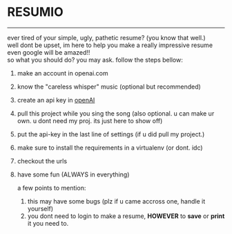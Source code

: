 # RESUMIO
---
ever tired of your simple, ugly, pathetic resume? (you know that well.)  
well dont be upset, im here to help you make a really impressive resume even google will be amazed!!  
so what you should do? you may ask. follow the steps bellow:   

1. make an account in openai.com
2. know the "careless whisper" music (optional but recommended)
3. create an api key in [openAI](platform.openai.com/api-keys)
4. pull this project while you sing the song (also optional. u can make ur own. u dont need my proj. its just here to show off)
5. put the api-key in the last line of settings (if u did pull my project.)
6. make sure to install the requirements in a virtualenv (or dont. idc)
7. checkout the urls
8. have some fun (ALWAYS in everything)


   a few points to mention:
   1. this may have some bugs (plz if u came accross one, handle it yourself)
   2. you dont need to login to make a resume, **HOWEVER** to **save** or **print** it you need to.
